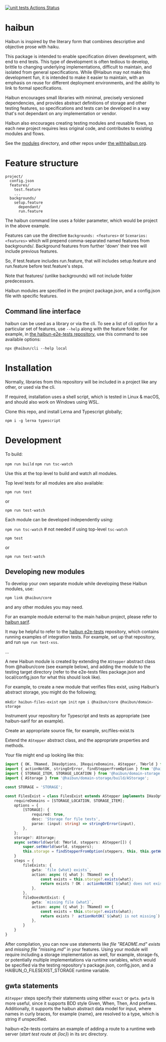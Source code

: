 [![unit tests Actions Status](https://github.com/vid/haibun/workflows/unit-tests/badge.svg)](https://github.com/vid/haibun/actions)

# haibun

Haibun is inspired by the literary form that combines descriptive and objective prose with haiku.

This package is intended to enable specification driven development, with end to end tests. 
This type of development is often tedious to develop, 
brittle to changing underlying implementations,
difficult to maintain, 
and isolated from general specifications.
While @Haibun may not make this development fun, 
it is intended to make it easier to maintain, 
with an emphasis on reuse for different deployment environments,
and the ability to link to formal specifications.

Haibun encourages small libraries with minimal, precisely versioned dependencies, 
and provides abstract definitions of storage and other testing features, 
so specifications and tests can be developed in a way that's not dependant 
on any implementation or vendor.

Haibun also encourages creating testing modules and reusable flows, 
so each new project requires less original code, 
and contributes to existing modules and flows.

See the [modules](modules) directory, and other repos under [the withhaibun org](https://github.com/withhaibun).


# Feature structure

```
project/
  config.json
  features/
    test.feature
    ...
  backgrounds/
    setup.feature
      dependant/
      run.feature
```

The haibun command line uses a folder parameter, which would be project in the above example.

Features can use the directive `Backgrounds: <features>` or `Scenarios: <features>` 
which will prepend comma-separated named features from backgrounds/.
Background features from further 'down' their tree will include previous features.

So, if test.feature includes run.feature, 
that will includes setup.feature and run.feature before test.feature's steps.

Note that features/ (unlike backgrounds) will not include folder predecessors.

Haibun modules are specified in the project package.json, and a config.json file with specific features.

## Command line interface

haibun can be used as a library or via the cli. 
To see a list of cli option for a particular set of features, use `--help` along with the feature folder.
For example, in [the haibun-e2e-tests repository](https://github.com/withhaibun/haibun-e2e-tests), 
use this command to see available options:

`npx @haibun/cli --help local`

# Installation

Normally, libraries from this repository will be included in a project like any other, or used via the cli.

If required, installation uses a shell script, which is tested in Linux & macOS,
and should also work on Windows using WSL.

Clone this repo, 
and install Lerna and Typescript globally;

`npm i -g lerna typescript`

  
# Development

To build:

  `npm run build`
  `npm run tsc-watch`

Use this at the top level to build and watch all modules.

Top level tests for all modules are also available:

`npm run test`

or

`npm run test-watch`

Each module can be developed independently using: 

`npm run tsc-watch`  # not needed if using top-level `tsc-watch`

`npm test`

or 

`npm run test-watch`

## Developing new modules

To develop your own separate module while developing these Haibun modules, use:

`npm link @haibun/core`

and any other modules you may need.

For an example module external to the main haibun project, please refer to [haibun sarif](https://github.com/withhaibun/haibun-sarif).

It may be helpful to refer to the [haibun e2e-tests](https://github.com/withhaibun/haibun-e2e-tests) repository, which contains running examples of integration tests. For example, set up that repository, and run `npm run test-xss`.

...

A new Haibun module is created by extending the `AStepper` abstract class from
@haibun/core (see example below), and adding the module to the testing target
directory (refer to the e2e-tests files package.json and local/config.json for
what this should look like).

For example, to create a new module that verifies files exist, using Haibun's
abstract storage, you might do the following;

`mkdir haibun-files-exist`
`npm init`
`npm i @haibun/core @haibun/domain-storage`

Instrument your repository for Typescript and tests as appropriate (see haibun-sarif for an example).

Create an appropriate source file, for example, src/files-exist.ts

Extend the `AStepper` abstract class, and the appropriate properties and methods.

Your file might end up looking like this:

```typescript
import { OK, TNamed, IHasOptions, IRequireDomains, AStepper, TWorld } from '@haibun/core/build/lib/defs';
import { actionNotOK, stringOrError, findStepperFromOption } from '@haibun/core/build/lib/util';
import { STORAGE_ITEM, STORAGE_LOCATION } from '@haibun/domain-storage';
import { AStorage } from '@haibun/domain-storage/build/AStorage';

const STORAGE = 'STORAGE';

const FilesExist = class FilesExist extends AStepper implements IHasOptions, IRequireDomains {
    requireDomains = [STORAGE_LOCATION, STORAGE_ITEM];
    options = {
        [STORAGE]: {
            required: true,
            desc: 'Storage for file tests',
            parse: (input: string) => stringOrError(input),
        },
    };
    storage?: AStorage;
    async setWorld(world: TWorld, steppers: AStepper[]) {
        super.setWorld(world, steppers);
        this.storage = findStepperFromOption(steppers, this, this.getWorld().extraOptions, STORAGE);
    }
    steps = {
        fileExists: {
            gwta: `file {what} exists`,
            action: async ({ what }: TNamed) => {
                const exists = this.storage?.exists(what);
                return exists ? OK : actionNotOK(`${what} does not exist`);
            },
        },
        fileDoesNotExist: {
            gwta: `missing file {what}`,
            action: async ({ what }: TNamed) => {
                const exists = this.storage?.exists(what);
                return exists ?  actionNotOK(`${what} is not missing`) : OK;
            },
        }
    }
}
```

After compilation, you can now use statements like _file "README.md" exists_ and
_missing file "missing.md"_ in your features. 
Using your module will require including a storage implementation as well, 
for example, storage-fs, 
or potentially multiple implementations via runtime variables,
which would be specified via the testing repository's package.json, config.json, 
and a HAIBUN_O_FILESEXIST_STORAGE runtime variable.

## gwta statements

`AStepper` steps specify their statements using either `exact` or `gwta`. 
`gwta` is more useful, 
since it supports BDD style Given, When, Then, And prefixes. 
Additionally, it supports the haibun abstract data model for input, 
where names in curly braces,
for example {name}, are resolved to a type, 
which is string if unspecified.

haibun-e2e-tests contains an example of adding a route to a runtime web server (_start test route at {loc}_) 
in its src directory.

